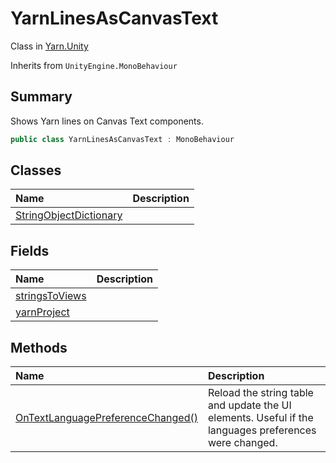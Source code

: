 # YarnLinesAsCanvasText

Class in [Yarn.Unity](/api/csharp/yarn.unity.md)

Inherits from `UnityEngine.MonoBehaviour`

## Summary


Shows Yarn lines on Canvas Text components.


```csharp
public class YarnLinesAsCanvasText : MonoBehaviour
```

## Classes

|Name|Description|
|:---|:---|
|[StringObjectDictionary](/api/csharp/yarn.unity.yarnlinesascanvastext.stringobjectdictionary.md)||

## Fields

|Name|Description|
|:---|:---|
|[stringsToViews](/api/csharp/yarn.unity.yarnlinesascanvastext.stringstoviews.md)||
|[yarnProject](/api/csharp/yarn.unity.yarnlinesascanvastext.yarnproject.md)||

## Methods

|Name|Description|
|:---|:---|
|[OnTextLanguagePreferenceChanged()](/api/csharp/yarn.unity.yarnlinesascanvastext.ontextlanguagepreferencechanged.md)|Reload the string table and update the UI elements. Useful if the languages preferences were changed.|

